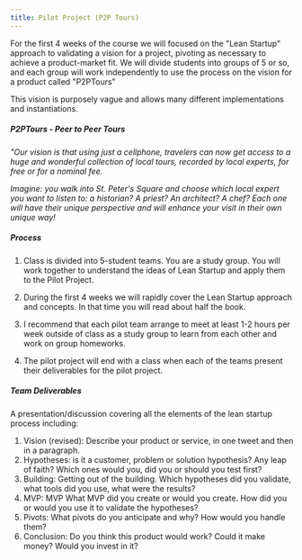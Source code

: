 ```yaml
---
title: Pilot Project (P2P Tours)
---
```

For the first 4 weeks of the course we will focused on the "Lean Startup" approach to validating a vision for a project, pivoting as necessary to achieve a product-market fit. We will divide students into groups of 5 or so, and each group will work independently to use the process on the vision for a product called "P2PTours"

This vision is purposely vague and allows many different implementations and instantiations.

##### P2PTours - Peer to Peer Tours

*"Our vision is that using just a cellphone, travelers can now get access to a huge and wonderful collection of local tours, recorded by local experts, for free or for a nominal fee.*

*Imagine: you walk into St. Peter's Square and choose which local expert you want to listen to: a historian? A priest? An architect? A chef? Each one will have their unique perspective and will enhance your visit in their own unique way!*

##### Process

1. Class is divided into 5-student teams. You are a study group. You will work together to understand the ideas of Lean Startup and apply them to the Pilot Project.

1. During the first 4 weeks we will rapidly cover the Lean Startup approach and concepts. In that time you will read about half the book. 

1. I recommend that each pilot team arrange to meet at least 1-2 hours per week outside of class as a study group to learn from each other and work on group homeworks.

1. The pilot project will end with a class when each of the teams present their deliverables for the pilot project.

##### Team Deliverables

A presentation/discussion covering all the elements of the lean startup process including:

1. Vision (revised): Describe your product or service, in one tweet and then in a paragraph.
1. Hypotheses: is it a customer, problem or solution hypothesis? Any leap of faith? Which ones would you, did you or should you test first?
1. Building: Getting out of the building. Which hypotheses did you validate, what tools did you use, what were the results?
1. MVP: MVP What MVP did you create or would you create. How did you or would you use it to validate the hypotheses?
1. Pivots: What pivots do you anticipate and why? How would you handle them?
1. Conclusion: Do you think this product would work? Could it make money? Would you invest in it?
